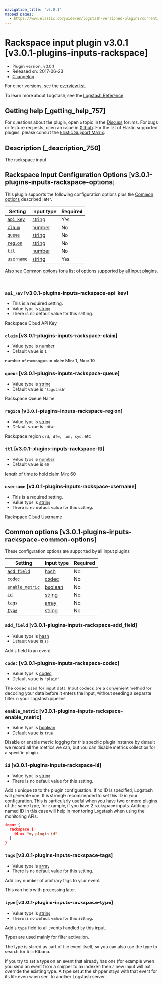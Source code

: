 ```yaml
---
navigation_title: "v3.0.1"
mapped_pages:
  - https://www.elastic.co/guide/en/logstash-versioned-plugins/current/v3.0.1-plugins-inputs-rackspace.html
---
```


# Rackspace input plugin v3.0.1 [v3.0.1-plugins-inputs-rackspace]


* Plugin version: v3.0.1
* Released on: 2017-06-23
* [Changelog](https://github.com/logstash-plugins/logstash-input-rackspace/blob/v3.0.1/CHANGELOG.md)

For other versions, see the [overview list](input-rackspace-index.md).

To learn more about Logstash, see the [Logstash Reference](logstash://reference/index.md).

## Getting help [_getting_help_757]

For questions about the plugin, open a topic in the [Discuss](http://discuss.elastic.co) forums. For bugs or feature requests, open an issue in [Github](https://github.com/logstash-plugins/logstash-input-rackspace). For the list of Elastic supported plugins, please consult the [Elastic Support Matrix](https://www.elastic.co/support/matrix#matrix_logstash_plugins).


## Description [_description_750]

The rackspace input.


## Rackspace Input Configuration Options [v3.0.1-plugins-inputs-rackspace-options]

This plugin supports the following configuration options plus the [Common options](v3-0-1-plugins-inputs-rackspace.md#v3.0.1-plugins-inputs-rackspace-common-options) described later.

| Setting | Input type | Required |
| --- | --- | --- |
| [`api_key`](v3-0-1-plugins-inputs-rackspace.md#v3.0.1-plugins-inputs-rackspace-api_key) | [string](logstash://reference/configuration-file-structure.md#string) | Yes |
| [`claim`](v3-0-1-plugins-inputs-rackspace.md#v3.0.1-plugins-inputs-rackspace-claim) | [number](logstash://reference/configuration-file-structure.md#number) | No |
| [`queue`](v3-0-1-plugins-inputs-rackspace.md#v3.0.1-plugins-inputs-rackspace-queue) | [string](logstash://reference/configuration-file-structure.md#string) | No |
| [`region`](v3-0-1-plugins-inputs-rackspace.md#v3.0.1-plugins-inputs-rackspace-region) | [string](logstash://reference/configuration-file-structure.md#string) | No |
| [`ttl`](v3-0-1-plugins-inputs-rackspace.md#v3.0.1-plugins-inputs-rackspace-ttl) | [number](logstash://reference/configuration-file-structure.md#number) | No |
| [`username`](v3-0-1-plugins-inputs-rackspace.md#v3.0.1-plugins-inputs-rackspace-username) | [string](logstash://reference/configuration-file-structure.md#string) | Yes |

Also see [Common options](v3-0-1-plugins-inputs-rackspace.md#v3.0.1-plugins-inputs-rackspace-common-options) for a list of options supported by all input plugins.

 

### `api_key` [v3.0.1-plugins-inputs-rackspace-api_key]

* This is a required setting.
* Value type is [string](logstash://reference/configuration-file-structure.md#string)
* There is no default value for this setting.

Rackspace Cloud API Key


### `claim` [v3.0.1-plugins-inputs-rackspace-claim]

* Value type is [number](logstash://reference/configuration-file-structure.md#number)
* Default value is `1`

number of messages to claim Min: 1, Max: 10


### `queue` [v3.0.1-plugins-inputs-rackspace-queue]

* Value type is [string](logstash://reference/configuration-file-structure.md#string)
* Default value is `"logstash"`

Rackspace Queue Name


### `region` [v3.0.1-plugins-inputs-rackspace-region]

* Value type is [string](logstash://reference/configuration-file-structure.md#string)
* Default value is `"dfw"`

Rackspace region `ord, dfw, lon, syd,` etc


### `ttl` [v3.0.1-plugins-inputs-rackspace-ttl]

* Value type is [number](logstash://reference/configuration-file-structure.md#number)
* Default value is `60`

length of time to hold claim Min: 60


### `username` [v3.0.1-plugins-inputs-rackspace-username]

* This is a required setting.
* Value type is [string](logstash://reference/configuration-file-structure.md#string)
* There is no default value for this setting.

Rackspace Cloud Username



## Common options [v3.0.1-plugins-inputs-rackspace-common-options]

These configuration options are supported by all input plugins:

| Setting | Input type | Required |
| --- | --- | --- |
| [`add_field`](v3-0-1-plugins-inputs-rackspace.md#v3.0.1-plugins-inputs-rackspace-add_field) | [hash](logstash://reference/configuration-file-structure.md#hash) | No |
| [`codec`](v3-0-1-plugins-inputs-rackspace.md#v3.0.1-plugins-inputs-rackspace-codec) | [codec](logstash://reference/configuration-file-structure.md#codec) | No |
| [`enable_metric`](v3-0-1-plugins-inputs-rackspace.md#v3.0.1-plugins-inputs-rackspace-enable_metric) | [boolean](logstash://reference/configuration-file-structure.md#boolean) | No |
| [`id`](v3-0-1-plugins-inputs-rackspace.md#v3.0.1-plugins-inputs-rackspace-id) | [string](logstash://reference/configuration-file-structure.md#string) | No |
| [`tags`](v3-0-1-plugins-inputs-rackspace.md#v3.0.1-plugins-inputs-rackspace-tags) | [array](logstash://reference/configuration-file-structure.md#array) | No |
| [`type`](v3-0-1-plugins-inputs-rackspace.md#v3.0.1-plugins-inputs-rackspace-type) | [string](logstash://reference/configuration-file-structure.md#string) | No |

### `add_field` [v3.0.1-plugins-inputs-rackspace-add_field]

* Value type is [hash](logstash://reference/configuration-file-structure.md#hash)
* Default value is `{}`

Add a field to an event


### `codec` [v3.0.1-plugins-inputs-rackspace-codec]

* Value type is [codec](logstash://reference/configuration-file-structure.md#codec)
* Default value is `"plain"`

The codec used for input data. Input codecs are a convenient method for decoding your data before it enters the input, without needing a separate filter in your Logstash pipeline.


### `enable_metric` [v3.0.1-plugins-inputs-rackspace-enable_metric]

* Value type is [boolean](logstash://reference/configuration-file-structure.md#boolean)
* Default value is `true`

Disable or enable metric logging for this specific plugin instance by default we record all the metrics we can, but you can disable metrics collection for a specific plugin.


### `id` [v3.0.1-plugins-inputs-rackspace-id]

* Value type is [string](logstash://reference/configuration-file-structure.md#string)
* There is no default value for this setting.

Add a unique `ID` to the plugin configuration. If no ID is specified, Logstash will generate one. It is strongly recommended to set this ID in your configuration. This is particularly useful when you have two or more plugins of the same type, for example, if you have 2 rackspace inputs. Adding a named ID in this case will help in monitoring Logstash when using the monitoring APIs.

```json
input {
  rackspace {
    id => "my_plugin_id"
  }
}
```


### `tags` [v3.0.1-plugins-inputs-rackspace-tags]

* Value type is [array](logstash://reference/configuration-file-structure.md#array)
* There is no default value for this setting.

Add any number of arbitrary tags to your event.

This can help with processing later.


### `type` [v3.0.1-plugins-inputs-rackspace-type]

* Value type is [string](logstash://reference/configuration-file-structure.md#string)
* There is no default value for this setting.

Add a `type` field to all events handled by this input.

Types are used mainly for filter activation.

The type is stored as part of the event itself, so you can also use the type to search for it in Kibana.

If you try to set a type on an event that already has one (for example when you send an event from a shipper to an indexer) then a new input will not override the existing type. A type set at the shipper stays with that event for its life even when sent to another Logstash server.



